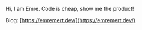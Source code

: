 Hi, I am Emre.
Code is cheap, show me the product!


Blog: [https://emremert.dev/](https://emremert.dev/)
